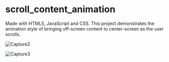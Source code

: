 # scroll_content_animation
Made with HTML5, JavaScript and CSS. This project demonstrates the animation style of bringing off-screen content to center-screen as the user scrolls.

![Capture2](https://github.com/daviskj/scroll_content_animation/assets/98443655/f7f05160-3b59-4587-b75b-a8c3bafe2cdc)

![Capture3](https://github.com/daviskj/scroll_content_animation/assets/98443655/1e2fa158-f273-41d7-8530-672cb07d0676)
